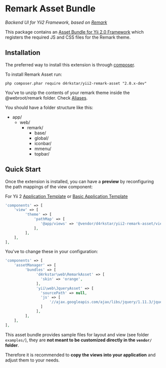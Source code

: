 Remark Asset Bundle
=====================

*Backend UI for Yii2 Framework, based on [Remark](http://getbootstrapadmin.com/remark/)*

This package contains an [Asset Bundle for Yii 2.0 Framework](http://www.yiiframework.com/doc-2.0/guide-structure-assets.html) 
which registers the required JS and CSS files for the Remark theme.

Installation
------------

The preferred way to install this extension is through [composer](http://getcomposer.org/download/).

To install Remark Asset run:

```
php composer.phar require d4rkstar/yii2-remark-asset "2.0.x-dev"
```

You've to unzip the contents of your remark theme inside the @webroot/remark folder. Check [Aliases](http://www.yiiframework.com/doc-2.0/guide-concept-aliases.html).

You should have a folder structure like this:

* app/
  * web/
    * remark/
      * base/
      * global/
      * iconbar/
      * mmenu/
      * topbar/


Quick Start
-----------

Once the extension is installed, you can have a **preview** by reconfiguring the path mappings of the view component:

For Yii 2 [Application Template](https://github.com/yiisoft/yii2-app-advanced) or [Basic Application Template](https://github.com/yiisoft/yii2-app-basic)

```php
'components' => [
    'view' => [
         'theme' => [
             'pathMap' => [
                '@app/views' => '@vendor/d4rkstar/yii2-remark-asset/views'
             ],
         ],
    ],
],
```

You've to change these in your configuration:

```php
'components' => [
    'assetManager' => [
         'bundles' => [
              'd4rkstar\web\RemarkAsset' => [
                'skin' => 'orange',
              ],
              'yii\web\JqueryAsset' => [
                'sourcePath' => null,
                'js' => [
                    '//ajax.googleapis.com/ajax/libs/jquery/1.11.3/jquery.min.js',
                ]
              ],
         ],
    ],
],
```

This asset bundle provides sample files for layout and view (see folder `examples/`), they are **not meant to be customized directly in the `vendor/` folder**.

Therefore it is recommended to **copy the views into your application** and adjust them to your needs.